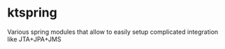# ktspring
Various spring modules that allow to easily setup complicated integration like JTA+JPA+JMS

